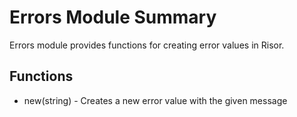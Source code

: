 # Errors Module Summary
Errors module provides functions for creating error values in Risor.
## Functions
* new(string) - Creates a new error value with the given message

